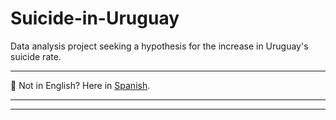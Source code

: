 <a name="english"></a>
# Suicide-in-Uruguay

Data analysis project seeking a hypothesis for the increase in Uruguay's suicide rate.

---

📢 Not in English? Here in [Spanish](#README.es-UY.md "Versión traducida de este documento, llamada README.es-UY.md").

---
---

